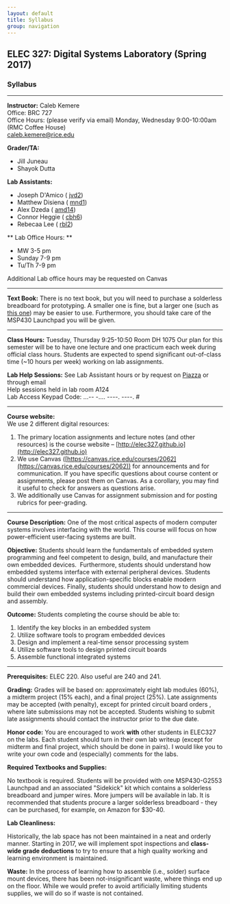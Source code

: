 ```yaml
---
layout: default
title: Syllabus
group: navigation
---
```


## ELEC 327: Digital Systems Laboratory (Spring 2017)

### Syllabus

***

**Instructor:**
Caleb Kemere  
Office: BRC 727  
Office Hours: (please verify via email) Monday, Wednesday 9:00-10:00am (RMC Coffee House)  
caleb.kemere@rice.edu

**Grader/TA:**
  - Jill Juneau
  - Shayok Dutta

**Lab Assistants:**
  - Joseph D'Amico ( [jvd2](mailto:jvd2@rice.edu))
  - Matthew Disiena ( [mnd1](mailto:mnd1@rice.edu))
  - Alex Dzeda ( [amd14](mailto:amd14@rice.edu))
  - Connor Heggie ( [cbh6](mailto:cbh6@rice.edu))
  - Rebecaa Lee ( [rbl2](mailto:rbl2@rice.edu))

** Lab Office Hours: **
  - MW 3-5 pm
  - Sunday 7-9 pm
  - Tu/Th 7-9 pm

Additional Lab office hours may be requested on Canvas

---
**Text Book:** There is no text book, but you will need to purchase a solderless breadboard for
prototyping. A smaller one is fine, but a larger one (such as
[this
one](https://www.amazon.com/Circuit-Test-MB-106-Breadboard-175x230mm-Holes/dp/B008MOLEGK/)) may
be easier to use. Furthermore, you should take care of the MSP430 Launchpad you will be given.

---

**Class Hours:** Tuesday, Thursday 9:25-10:50 Room DH 1075
Our plan for this semester will be to have one lecture and one practicum each week during
official class hours.  Students are expected to spend significant out-of-class time (~10 hours
per week) working on lab assignments.

**Lab Help Sessions:** See Lab Assistant hours or by request on [Piazza](https://piazza.com/class/ijk6s504wdz2uw) or through email  
Help sessions held in lab room A124                                                                                     
Lab Access Keypad Code: ...-- -.... ----. ----. #

---

**Course website:**  
We use 2 different digital resources:

1. The primary location assignments and lecture notes (and other resources) is the course
website – [http://elec327.github.io](http://elec327.github.io)
2. We use Canvas ([https://canvas.rice.edu/courses/2062](https://canvas.rice.edu/courses/2062))
for announcements and for communication. If you have specific questions about course content or
assignments, please post them on Canvas. As a corollary, you may find it useful to check for
answers as questions arise.
3. We additionally use Canvas for assignment submission and for posting rubrics for peer-grading.

---

**Course Description:** One of the most critical aspects of modern computer systems involves
interfacing with the world. This course will focus on how power-efficient user-facing systems
are built.

**Objective:** Students should learn the fundamentals of embedded system programming and feel
competent to design, build, and manufacture their own embedded devices. &nbsp;Furthermore,
students should understand how embedded systems interface with external peripheral devices.
Students should understand how application-specific blocks enable modern commercial devices.
Finally, students should understand how to design and build their own embedded systems
including printed-circuit board design and assembly.

**Outcome:** Students completing the course should be able to:

1. Identify the key blocks in an embedded system
2. Utilize software tools to program embedded devices
3. Design and implement a real-time sensor processing system
4. Utilize software tools to design printed circuit boards
5. Assemble functional integrated systems

---

**Prerequisites:** ELEC 220. Also useful are 240 and 241.

**Grading:** Grades will be based on: approximately eight lab modules (60%), a midterm project
(15% each), and a final project (25%). Late assignments may be accepted (with penalty), except
for printed circuit board orders , where late submissions may not be accepted. Students wishing
to submit late assignments should contact the instructor prior to the due date.

**Honor code:**  You are encouraged to work **with** other students in ELEC327 on the labs. Each
student should turn in their own lab writeup (except for midterm and final project, which
should be done in pairs). I would like you to write your own code and (especially) comments for
the labs.

**Required Textbooks and Supplies:**

No textbook is required. Students will be provided with one MSP430-G2553
Launchpad and an associated "Sidekick" kit which contains a solderless breadboard
and jumper wires. More jumpers will be available in lab. It is recommended
that students procure a larger solderless breadboard - they can be purchased,
for example, on Amazon for $30-40.

**Lab Cleanliness:**

Historically, the lab space has not been maintained in a neat and orderly manner.
Starting in 2017, we will implement spot inspections and **class-wide grade
deductions** to try to ensure that a high quality working and learning environment
is maintained.

**Waste:** In the process of learning how to assemble (i.e., solder) surface mount devices,
there has been not-insignificant waste, where things end up on the floor. While
we would prefer to avoid artificially limiting students supplies, we will do so
if waste is not contained.
